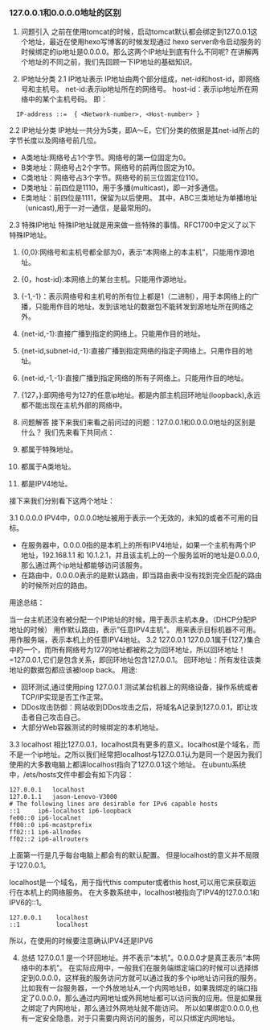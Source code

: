 ### 127.0.0.1和0.0.0.0地址的区别

1. 问题引入
之前在使用tomcat的时候，启动tomcat默认都会绑定到127.0.0.1这个地址，最近在使用hexo写博客的时候发现通过 hexo server命令启动服务的时候绑定的ip地址是0.0.0.0。那么这两个IP地址到底有什么不同呢? 
在讲解两个地址的不同之前，我们先回顾一下IP地址的基础知识。

2. IP地址分类
2.1 IP地址表示
IP地址由两个部分组成，net-id和host-id，即网络号和主机号。 
net-id:表示ip地址所在的网络号。 
host-id：表示ip地址所在网络中的某个主机号码。 
即：
```
  IP-address ::=  { <Network-number>, <Host-number> }
```  
2.2 IP地址分类
IP地址一共分为5类，即A～E，它们分类的依据是其net-id所占的字节长度以及网络号前几位。 
* A类地址:网络号占1个字节。网络号的第一位固定为0。 
* B类地址：网络号占2个字节。网络号的前两位固定为10。 
* C类地址：网络号占3个字节。网络号的前三位固定位110。 
* D类地址：前四位是1110，用于多播(multicast)，即一对多通信。 
* E类地址：前四位是1111，保留为以后使用。 
其中，ABC三类地址为单播地址（unicast),用于一对一通信，是最常用的。

2.3 特殊IP地址
特殊IP地址就是用来做一些特殊的事情。RFC1700中定义了以下特殊IP地址。 
1. {0,0}:网络号和主机号都全部为0，表示“本网络上的本主机”，只能用作源地址。 
2. {0，host-id}:本网络上的某台主机。只能用作源地址。 
3. {-1,-1}：表示网络号和主机号的所有位上都是1（二进制），用于本网络上的广播，只能用作目的地址，发到该地址的数据包不能转发到源地址所在网络之外。 
4. {net-id,-1}:直接广播到指定的网络上。只能用作目的地址。 
5. {net-id,subnet-id,-1}:直接广播到指定网络的指定子网络上。只用作目的地址。 
6. {net-id,-1,-1}:直接广播到指定网络的所有子网络上。只能用作目的地址。 
7. {127，}:即网络号为127的任意ip地址。都是内部主机回环地址(loopback),永远都不能出现在主机外部的网络中。

3. 问题解答
接下来我们来看之前问过的问题：127.0.0.1和0.0.0.0地址的区别是什么？ 
我们先来看下共同点： 
1. 都属于特殊地址。 
2. 都属于A类地址。 
3. 都是IPV4地址。

接下来我们分别看下这两个地址：

3.1 0.0.0.0
IPV4中，0.0.0.0地址被用于表示一个无效的，未知的或者不可用的目标。 
* 在服务器中，0.0.0.0指的是本机上的所有IPV4地址，如果一个主机有两个IP地址，192.168.1.1 和 10.1.2.1，并且该主机上的一个服务监听的地址是0.0.0.0,那么通过两个ip地址都能够访问该服务。 
* 在路由中，0.0.0.0表示的是默认路由，即当路由表中没有找到完全匹配的路由的时候所对应的路由。

用途总结：

当一台主机还没有被分配一个IP地址的时候，用于表示主机本身。（DHCP分配IP地址的时候）
用作默认路由，表示”任意IPV4主机”。
用来表示目标机器不可用。
用作服务端，表示本机上的任意IPV4地址。
3.2 127.0.0.1
127.0.0.1属于{127,}集合中的一个，而所有网络号为127的地址都被称之为回环地址，所以回环地址！=127.0.0.1,它们是包含关系，即回环地址包含127.0.0.1。 
回环地址：所有发往该类地址的数据包都应该被loop back。 
用途: 
* 回环测试,通过使用ping 127.0.0.1 测试某台机器上的网络设备，操作系统或者TCP/IP实现是否工作正常。 
* DDos攻击防御：网站收到DDos攻击之后，将域名A记录到127.0.0.1，即让攻击者自己攻击自己。 
* 大部分Web容器测试的时候绑定的本机地址。

3.3 localhost
相比127.0.0.1，localhost具有更多的意义。localhost是个域名，而不是一个ip地址。之所以我们经常把localhost与127.0.0.1认为是同一个是因为我们使用的大多数电脑上都讲localhost指向了127.0.0.1这个地址。 
在ubuntu系统中，/ets/hosts文件中都会有如下内容：
```
127.0.0.1   localhost
127.0.1.1   jason-Lenovo-V3000
# The following lines are desirable for IPv6 capable hosts
::1     ip6-localhost ip6-loopback
fe00::0 ip6-localnet
ff00::0 ip6-mcastprefix
ff02::1 ip6-allnodes
ff02::2 ip6-allrouters
```
上面第一行是几乎每台电脑上都会有的默认配置。 
但是localhost的意义并不局限于127.0.0.1。

localhost是一个域名，用于指代this computer或者this host,可以用它来获取运行在本机上的网络服务。 
在大多数系统中，localhost被指向了IPV4的127.0.0.1和IPV6的::1。
```
127.0.0.1    localhost
::1          localhost
```
所以，在使用的时候要注意确认IPV4还是IPV6

4. 总结
127.0.0.1 是一个环回地址。并不表示“本机”。0.0.0.0才是真正表示“本网络中的本机”。 
在实际应用中，一般我们在服务端绑定端口的时候可以选择绑定到0.0.0.0，这样我的服务访问方就可以通过我的多个ip地址访问我的服务。 
比如我有一台服务器，一个外放地址A,一个内网地址B，如果我绑定的端口指定了0.0.0.0，那么通过内网地址或外网地址都可以访问我的应用。但是如果我之绑定了内网地址，那么通过外网地址就不能访问。 所以如果绑定0.0.0.0,也有一定安全隐患，对于只需要内网访问的服务，可以只绑定内网地址。